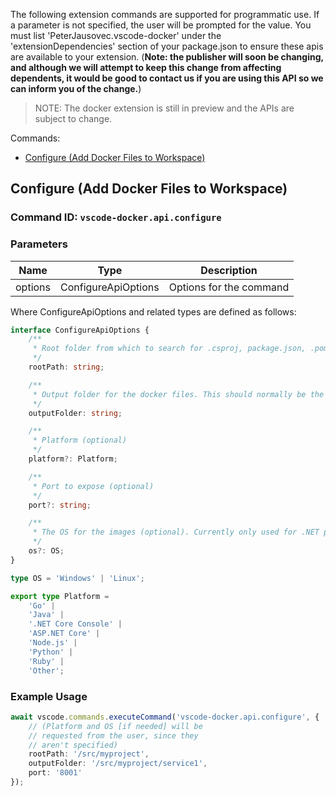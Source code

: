 
The following extension commands are supported for programmatic use. If a parameter is not specified, the user will be prompted for the value. You must list 'PeterJausovec.vscode-docker' under the 'extensionDependencies' section of your package.json to ensure these apis are available to your extension.  (**Note: the publisher will soon be changing, and although we will attempt to keep this change from affecting dependents, it would be good to contact us if you are using this API so we can inform you of the change.**)

> NOTE: The docker extension is still in preview and the APIs are subject to change.

Commands:

* [Configure (Add Docker Files to Workspace)](#configure-add-docker-files-to-workspace)

## Configure (Add Docker Files to Workspace)

### Command ID: `vscode-docker.api.configure`

### Parameters

|Name|Type|Description|
|---|---|---|
|options|ConfigureApiOptions|Options for the command

Where ConfigureApiOptions and related types are defined as follows:

```typescript
interface ConfigureApiOptions {
    /**
     * Root folder from which to search for .csproj, package.json, .pom or .gradle files
     */
    rootPath: string;

    /**
     * Output folder for the docker files. This should normally be the same as rootPath or a descendent of it.
     */
    outputFolder: string;

    /**
     * Platform (optional)
     */
    platform?: Platform;

    /**
     * Port to expose (optional)
     */
    port?: string;

    /**
     * The OS for the images (optional). Currently only used for .NET platforms.
     */
    os?: OS;
}

type OS = 'Windows' | 'Linux';

export type Platform =
    'Go' |
    'Java' |
    '.NET Core Console' |
    'ASP.NET Core' |
    'Node.js' |
    'Python' |
    'Ruby' |
    'Other';
```

### Example Usage

```typescript
await vscode.commands.executeCommand('vscode-docker.api.configure', {
    // (Platform and OS [if needed] will be
    // requested from the user, since they
    // aren't specified)
    rootPath: '/src/myproject',
    outputFolder: '/src/myproject/service1',
    port: '8001'
});
```